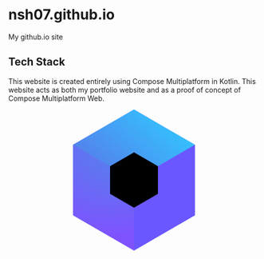 # nsh07.github.io

My github.io site

## Tech Stack

This website is created entirely using Compose Multiplatform in Kotlin. This website acts as both my
portfolio website and as a proof of concept of Compose Multiplatform Web.

<div align="center">
<svg fill="none" viewBox="0 0 50 56" class="compose-multiplatform-header__logo-img" width="50%">
    <defs>
        <radialGradient id="__JETBRAINS_COM__LOGO_PREFIX__1" cx="0" cy="0" r="1"
            gradientTransform="matrix(42.1315 0 0 42.1318 16.13 14.441)"
            gradientUnits="userSpaceOnUse">
            <stop stop-color="#5383EC"></stop>
            <stop offset="0.867" stop-color="#7F52FF"></stop>
        </radialGradient>
        <linearGradient id="__JETBRAINS_COM__LOGO_PREFIX__0" x1="37.172" x2="10.973" y1="0.377"
            y2="30.035" gradientUnits="userSpaceOnUse">
            <stop stop-color="#33C3FF"></stop>
            <stop offset="0.878" stop-color="#5383EC"></stop>
        </linearGradient>
    </defs>
    <path fill="#6075F2" d="M49.25 14v28L25 56 .75 42V14L25 0l24.25 14Z"></path>
    <path fill="#6B57FF" d="M34.5 22.5v11L25 39v17l24.25-14V14L34.5 22.5Z"></path>
    <path fill="url(#__JETBRAINS_COM__LOGO_PREFIX__1)"
        d="m25 39-9.5-5.5v-11L.75 14v28L25 56V39Z"></path>
    <path fill="url(#__JETBRAINS_COM__LOGO_PREFIX__0)"
        d="M15.5 22.5 25 17l9.5 5.5L49.25 14 25 0 .75 14l14.75 8.5Z"></path>
    <path fill="#000" d="m25 17 9.526 5.5v11L25 39l-9.526-5.5v-11L25 17Z"></path>
</svg>
</div>